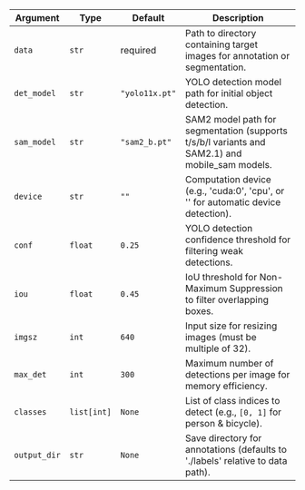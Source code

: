 | Argument     | Type        | Default        | Description                                                                                    |
| ------------ | ----------- | -------------- | ---------------------------------------------------------------------------------------------- |
| `data`       | `str`       | required       | Path to directory containing target images for annotation or segmentation.                     |
| `det_model`  | `str`       | `"yolo11x.pt"` | YOLO detection model path for initial object detection.                                        |
| `sam_model`  | `str`       | `"sam2_b.pt"`  | SAM2 model path for segmentation (supports t/s/b/l variants and SAM2.1) and mobile_sam models. |
| `device`     | `str`       | `""`           | Computation device (e.g., 'cuda:0', 'cpu', or '' for automatic device detection).              |
| `conf`       | `float`     | `0.25`         | YOLO detection confidence threshold for filtering weak detections.                             |
| `iou`        | `float`     | `0.45`         | IoU threshold for Non-Maximum Suppression to filter overlapping boxes.                         |
| `imgsz`      | `int`       | `640`          | Input size for resizing images (must be multiple of 32).                                       |
| `max_det`    | `int`       | `300`          | Maximum number of detections per image for memory efficiency.                                  |
| `classes`    | `list[int]` | `None`         | List of class indices to detect (e.g., `[0, 1]` for person & bicycle).                         |
| `output_dir` | `str`       | `None`         | Save directory for annotations (defaults to './labels' relative to data path).                 |
